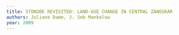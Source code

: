 ```yaml
---
title: STONGDE REVISITED: LAND-USE CHANGE IN CENTRAL ZANGSKAR
authors: Juliane Dame, J. Seb Mankelow
year: 2009
---
```


